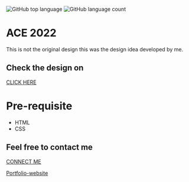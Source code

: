![GitHub top language](https://img.shields.io/github/languages/top/Shubham-0a/ACE-website-22?color=blue)
![GitHub language count](https://img.shields.io/github/languages/count/Shubham-0a/ACE-website-22)

<!--
![GitHub all releases](https://img.shields.io/github/downloads/Shubham-0a/ACE/total)
```diff
- This is a red colored line
+ This is a green colored line
@@ This is a purple colored line @@
```
-->
# ACE 2022
This is not the original design this was the design idea developed by me.

## Check the design on
<a href="https://shubham-0a.github.io/ACE-website-22/">CLICK HERE</a>
# Pre-requisite 
  <ul>
     <li>HTML</li>
     <li>CSS</li>
  </ul>

## Feel free to contact me 
<a href="https://shubhamiitpkd.netlify.app/">CONNECT ME</a>

[Portfolio-website](https://shubhamiitpkd.netlify.app/)
